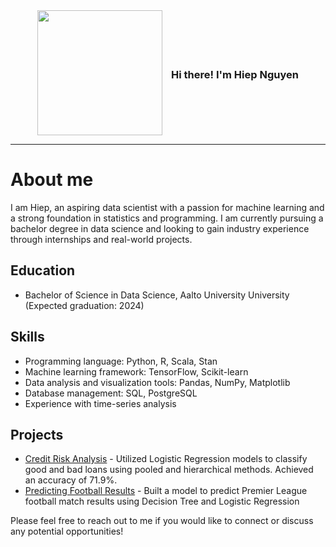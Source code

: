 <div style="text-align: center;">
  <img src='https://media.giphy.com/media/bcKmIWkUMCjVm/giphy.gif' width='200px' style='display: inline-block; vertical-align: middle;'>
  <h3 style='display: inline-block; vertical-align: middle; margin-left: 10px;'> Hi there! I'm Hiep Nguyen</h3>
</div>



 <!-- About section -->

---
# About me

I am Hiep, an aspiring data scientist with a passion for machine learning and a strong foundation in statistics and programming. I am currently pursuing a bachelor degree in data science and looking to gain industry experience through internships and real-world projects.

## Education
- Bachelor of Science in Data Science, Aalto University University (Expected graduation: 2024)

## Skills
- Programming language: Python, R, Scala, Stan
- Machine learning framework: TensorFlow, Scikit-learn
- Data analysis and visualization tools: Pandas, NumPy, Matplotlib
- Database management: SQL, PostgreSQL
- Experience with time-series analysis


## Projects
- [Credit Risk Analysis](https://github.com/username/credit-risk-analysis) - Utilized Logistic Regression models to classify good and bad loans using pooled and hierarchical methods. Achieved an accuracy of 71.9%.
- [Predicting Football Results](https://github.com/username/predicting-football-results) - Built a model to predict Premier League football match results using Decision Tree and Logistic Regression



Please feel free to reach out to me if you would like to connect or discuss any potential opportunities!








